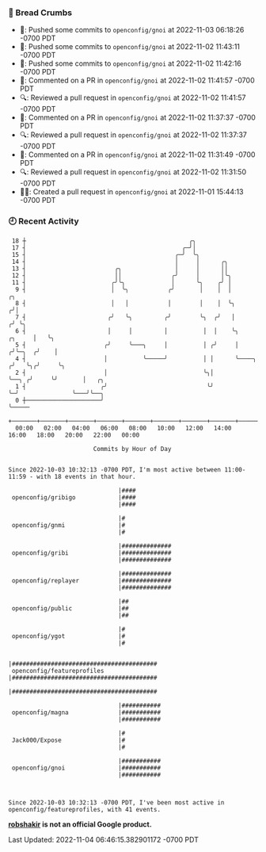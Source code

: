### 🍞 Bread Crumbs

 * 🚢: Pushed some commits to `openconfig/gnoi` at 2022-11-03 06:18:26 -0700 PDT
 * 🚢: Pushed some commits to `openconfig/gnoi` at 2022-11-02 11:43:11 -0700 PDT
 * 🚢: Pushed some commits to `openconfig/gnoi` at 2022-11-02 11:42:16 -0700 PDT
 * 💬: Commented on a PR in  `openconfig/gnoi` at 2022-11-02 11:41:57 -0700 PDT
 * 🔍: Reviewed a pull request in  `openconfig/gnoi` at 2022-11-02 11:41:57 -0700 PDT
 * 💬: Commented on a PR in  `openconfig/gnoi` at 2022-11-02 11:37:37 -0700 PDT
 * 🔍: Reviewed a pull request in  `openconfig/gnoi` at 2022-11-02 11:37:37 -0700 PDT
 * 💬: Commented on a PR in  `openconfig/gnoi` at 2022-11-02 11:31:49 -0700 PDT
 * 🔍: Reviewed a pull request in  `openconfig/gnoi` at 2022-11-02 11:31:50 -0700 PDT
 * ✍🏼: Created a pull request in `openconfig/gnoi` at 2022-11-01 15:44:13 -0700 PDT

### 🕘 Recent Activity
```
 18 ┼                                              ╭╮
 17 ┤                                            ╭─╯│
 15 ┤                                          ╭─╯  ╰╮
 14 ┤                                          │     │      ╭╮
 13 ┤                         ╭╮               │     │      ││
 12 ┤                         ││              ╭╯     │      │╰╮
 11 ┤                        ╭╯╰╮             │      ╰╮    ╭╯ │
  9 ┤                        │  ╰╮           ╭╯       │    │  │                       ╭╮
  8 ┤                        │   │           │        │    │  ╰╮                     ╭╯│
  7 ┤                       ╭╯   ╰╮         ╭╯        ╰╮  ╭╯   │                    ╭╯ ╰╮
  6 ┤                       │     │         │          │  │    ╰╮            ╭╮     │   ╰╮
  5 ┤                      ╭╯     ╰───╮     │          │ ╭╯     │           ╭╯╰─╮  ╭╯    │
  4 ┤                      │          ╰─────╯          │ │      ╰────╮     ╭╯   ╰╮╭╯     ╰╮
  2 ┤                      │                           ╰╮│           ╰──╮ ╭╯     ╰╯       │   ╭╮
  1 ┤                     ╭╯                            ╰╯              ╰─╯               ╰───╯╰──╮
  0 ┼─────────────────────╯                                                                       ╰─────
    +───────+───────+───────+───────+───────+───────+───────+───────+───────+───────+───────+───────+────
  00:00   02:00   04:00   06:00   08:00   10:00   12:00   14:00   16:00   18:00   20:00   22:00   00:00   

						Commits by Hour of Day


Since 2022-10-03 10:32:13 -0700 PDT, I'm most active between 11:00-11:59 - with 18 events in that hour.

```



```
                               |####
 openconfig/gribigo            |####
                               |####

                               |#
 openconfig/gnmi               |#
                               |#

                               |##############
 openconfig/gribi              |##############
                               |##############

                               |##############
 openconfig/replayer           |##############
                               |##############

                               |##
 openconfig/public             |##
                               |##

                               |#
 openconfig/ygot               |#
                               |#

                               |#########################################
 openconfig/featureprofiles    |#########################################
                               |#########################################

                               |###########
 openconfig/magna              |###########
                               |###########

                               |#
 Jack000/Expose                |#
                               |#

                               |###########
 openconfig/gnoi               |###########
                               |###########



Since 2022-10-03 10:32:13 -0700 PDT, I've been most active in openconfig/featureprofiles, with 41 events.

```
**[robshakir](mailto:robjs@google.com) is not an official Google product.**  


Last Updated: 2022-11-04 06:46:15.382901172 -0700 PDT
